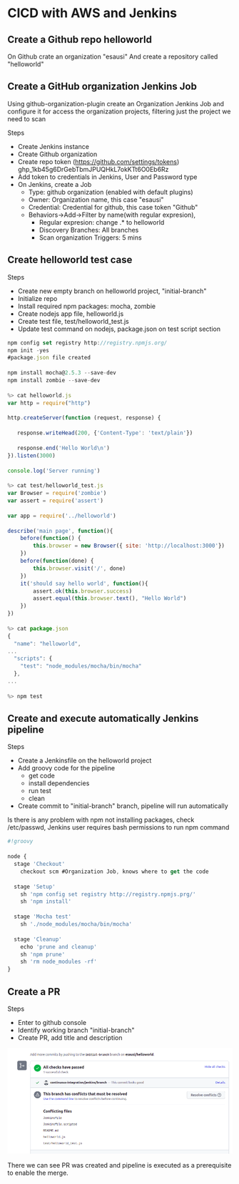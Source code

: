 # CICD with AWS and Jenkins

## Create a Github repo helloworld
On Github crate an organization "esausi"
And create a repository called "helloworld"

## Create a GitHub organization Jenkins Job
Using github-organization-plugin create an Organization Jenkins Job and configure it for access the organization projects, filtering just the project we need to scan

Steps
- Create Jenkins instance
- Create Github organization
- Create repo token (https://github.com/settings/tokens) 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
- Add token to credentials in Jenkins, User and Password type
- On Jenkins, create a Job
  - Type: github organization (enabled with default plugins)
  - Owner: Organization name, this case "esausi"
  - Credential: Credential for github, this case token "Github"
  - Behaviors->Add->Filter by name(with regular expresion), 
    - Regular expresion: change .* to helloworld
    - Discovery Branches: All branches
    - Scan organization Triggers: 5 mins

## Create helloworld test case
Steps
- Create new empty branch on helloworld project, "initial-branch"
- Initialize repo
- Install required npm packages: mocha, zombie
- Create nodejs app file, helloworld.js
- Create test file, test/helloworld_test.js
- Update test command on nodejs, package.json on test script section

```js
npm config set registry http://registry.npmjs.org/
npm init -yes
#package.json file created

npm install mocha@2.5.3 --save-dev
npm install zombie --save-dev

%> cat helloworld.js
var http = require("http")

http.createServer(function (request, response) {

   response.writeHead(200, {'Content-Type': 'text/plain'})

   response.end('Hello World\n')
}).listen(3000)

console.log('Server running')

%> cat test/helloworld_test.js
var Browser = require('zombie')
var assert = require('assert')

var app = require('../helloworld')

describe('main page', function(){
    before(function() {
        this.browser = new Browser({ site: 'http://localhost:3000'})
    })
    before(function(done) {
        this.browser.visit('/', done)
    })
    it('should say hello world', function(){
        assert.ok(this.browser.success)
        assert.equal(this.browser.text(), "Hello World")
    })
})

%> cat package.json
{
  "name": "helloworld",
...
  "scripts": {
    "test": "node_modules/mocha/bin/mocha"
  },
...

%> npm test

```

## Create and execute automatically Jenkins pipeline
Steps
- Create a Jenkinsfile on the helloworld project
- Add groovy code for the pipeline
  - get code
  - install dependencies
  - run test
  - clean
- Create commit to "initial-branch" branch, pipeline will run automatically

Is there is any problem with npm not installing packages, check /etc/passwd, Jenkins user requires bash permissions to run npm command

```js
#!groovy

node { 
  stage 'Checkout'
    checkout scm #Organization Job, knows where to get the code
  
  stage 'Setup'
    sh 'npm config set registry http://registry.npmjs.prg/'
    sh 'npm install'

  stage 'Mocha test'
    sh './node_modules/mocha/bin/mocha'

  stage 'Cleanup'
    echo 'prune and cleanup'
    sh 'npm prune'
    sh 'rm node_modules -rf'
}

```

## Create a PR 
Steps
- Enter to github console
- Identify working branch "initial-branch"
- Create PR, add title and description

![PR](./imgs/github-pr-01.png)

There we can see PR was created and pipeline is executed as a prerequisite to enable the merge.

